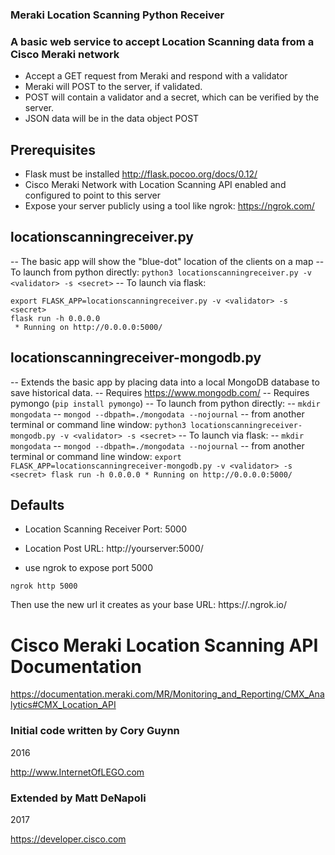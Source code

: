 ### Meraki Location Scanning Python Receiver

### A basic web service to accept Location Scanning data from a Cisco Meraki network
- Accept a GET request from Meraki and respond with a validator
- Meraki will POST to the server, if validated.
- POST will contain a validator and a secret, which can be verified by the server.
- JSON data will be in the data object POST

## Prerequisites
* Flask must be installed
http://flask.pocoo.org/docs/0.12/
* Cisco Meraki Network with Location Scanning API enabled and configured to point to this server
* Expose your server publicly using a tool like ngrok: https://ngrok.com/


## locationscanningreceiver.py
-- The basic app will show the "blue-dot" location of the clients on a map
-- To launch from python directly: `python3 locationscanningreceiver.py -v <validator> -s <secret>`
-- To launch via flask:
```
export FLASK_APP=locationscanningreceiver.py -v <validator> -s <secret>
flask run -h 0.0.0.0
 * Running on http://0.0.0.0:5000/
```

## locationscanningreceiver-mongodb.py
-- Extends the basic app by placing data into a local MongoDB database to save historical data.
-- Requires https://www.mongodb.com/
-- Requires pymongo (`pip install pymongo`)
-- To launch from python directly:
    -- `mkdir mongodata`
    -- `mongod --dbpath=./mongodata --nojournal`
    -- from another terminal or command line window: `python3 locationscanningreceiver-mongodb.py -v <validator> -s <secret>`
-- To launch via flask:
    -- `mkdir mongodata`
    -- `mongod --dbpath=./mongodata --nojournal`
    -- from another terminal or command line window:
    ```
    export FLASK_APP=locationscanningreceiver-mongodb.py -v <validator> -s <secret>
    flask run -h 0.0.0.0
     * Running on http://0.0.0.0:5000/
    ```  

## Defaults
* Location Scanning Receiver Port: 5000
* Location Post URL: http://yourserver:5000/

* use ngrok to expose port 5000
```
ngrok http 5000
```
Then use the new url it creates as your base URL: https://<uniqueurl>.ngrok.io/

# Cisco Meraki Location Scanning API Documentation
https://documentation.meraki.com/MR/Monitoring_and_Reporting/CMX_Analytics#CMX_Location_API

### Initial code written by Cory Guynn
2016

http://www.InternetOfLEGO.com

### Extended by Matt DeNapoli
2017

https://developer.cisco.com
